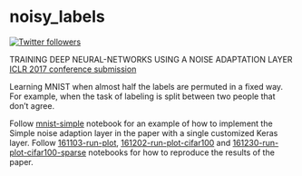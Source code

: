 # noisy_labels
<a target="_blank" href="http://twitter.com/udibr"><img alt='Twitter followers' src="https://img.shields.io/twitter/follow/udibr.svg?style=social"></a>

TRAINING DEEP NEURAL-NETWORKS USING A NOISE ADAPTATION LAYER
[ICLR 2017 conference submission](http://openreview.net/forum?id=H12GRgcxg)

Learning MNIST when almost half the labels are permuted in a fixed way. For example, when the task of labeling is split between two people that don’t agree.

Follow [mnist-simple](./mnist-simple.ipynb) notebook for an example of how to implement the Simple noise adaption layer in the paper with a single customized Keras layer.
Follow [161103-run-plot](./161103-run-plot.ipynb), [161202-run-plot-cifar100](./161202-run-plot-cifar100.ipynb) and [161230-run-plot-cifar100-sparse](./161230-run-plot-cifar100-sparse.ipynb) notebooks for how to reproduce the results of the paper.
